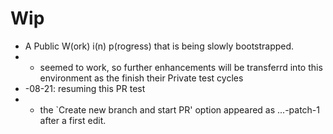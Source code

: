 # Wip
* A Public W(ork) i(n) p(rogress) that is being slowly bootstrapped.
* * seemed to work, so further enhancements will be transferrd into this environment as the finish their Private test cycles
* -08-21: resuming this PR test
* * the `Create new branch and start PR' option appeared as ...-patch-1 after a first edit.
